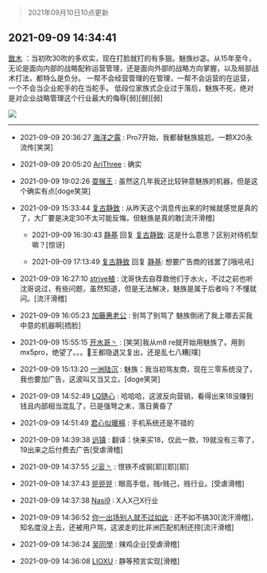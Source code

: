 > 2021年09月10日10点更新
<link rel="stylesheet" href="https://cdn.jsdelivr.net/gh/taotie6/sampleJSON@main/css/photo_show.css">
<meta name="referrer" content="no-referrer" />


 ## 2021-09-09 14:34:41 

 [㪚木](https://www.coolapk.com/feed/29868534?shareKey=ZTk0ZjAxNjdlZjQ1NjEzOWIxZjY~) ：当初吹30吹的多欢实，现在打脸就打的有多狠。魅族纱苾。从15年至今，无论是面向内部的战略配称运营管理，还是面向外部的战略方向掌握，以及局部战术打法，都特么是负分。
一帮不会经营管理的在管理，一帮不会运营的在运营，一个不会当企业舵手的在当舵手。
低段位家族式企业过于落后，魅族不死<!--break-->，绝对是对企业战略管理这个行业最大的侮辱[弱][弱][弱] 

<div class="album">
<img class="img-item" src="https://image.coolapk.com/feed/2019/0331/14/1081091_1554013268_721@300x300.gif" />
</div>

 ------- 

- 2021-09-09 20:36:27 [海洋之露](uid=1111949) : Pro7开始，我都替魅族尴尬。一颗X20永流传[笑哭] 

- 2021-09-09 20:05:20 [AriThree](uid=1560115) : 确实 

- 2021-09-09 19:02:26 [耍猴王](uid=2055455) : 虽然这几年我还比较钟意魅族的机器，但是这个确实有点[doge笑哭] 

- 2021-09-09 15:33:44 [复古静致](uid=1141938) : 从昨天这个消息传出来的时候就感觉是真的了，大厂要是决定30不太可能反悔，但魅族是真的敢[流汗滑稽] 

    - 2021-09-09 16:30:43 [静基](uid=1353091) 回复 [复古静致](uid=1141938): 这是什么意思？区别对待机型嘛？[惊讶] 

    - 2021-09-09 17:13:49 [复古静致](uid=1141938) 回复 [静基](uid=1353091): 想要广告商的钱罢了[哦吼吼] 

- 2021-09-09 16:27:10 [strive植](uid=1468928) : 沈哥快去自荐救他们于水火，不过之前也听沈哥说过，有些问题，虽然知道，但是无法解决，魅族是属于后者吗？不懂就问。[流汗滑稽] 

- 2021-09-09 16:05:23 [加藤惠老公](uid=1266680) : 别骂了别骂了  魅族倒闭了我上哪去买我中意的机器啊[捂脸] 

- 2021-09-09 15:55:15 [开水哥丶](uid=608451) : [笑哭]我从m8 re就开始用魅族了。用到mx5pro，绝望了。。。🐔王都隐退又复出，还是乱七八糟[噗] 

- 2021-09-09 15:13:20 [一洲陆沉](uid=889471) : 魅族：我当初骂友商，现在三零系统没了，我也要加广告，这波叫又当又立。[doge笑哭] 

- 2021-09-09 14:52:49 [LQ随心](uid=1002360) : 哈哈哈，这波反向营销，看得出来18没赚到钱且内部相当混乱了，已是强弩之末，落日黄昏了 

- 2021-09-09 14:51:49 [君心似暖楊](uid=3303409) : 手机系统还是不错的 

- 2021-09-09 14:39:38 [远镇](uid=1471248) : 翻译：快来买18，仅此一款，19就没有三零了，
19出来之后付费去广告[受虐滑稽] 

- 2021-09-09 14:37:55 [ジ衮丶](uid=494451) : 恨铁不成钢[耶][耶][耶] 

- 2021-09-09 14:37:43 [戼戼戼](uid=4044548) : 眼高手低，贱r贱己，贱行业。[受虐滑稽] 

- 2021-09-09 14:37:38 [Nasi9](uid=2003986) : X人X己X行业 

- 2021-09-09 14:36:52 [你一出场别人就不过如此](uid=2538561) : 还不如不搞30[流汗滑稽]，知名度没上去，还被用户骂，这波走的比非洲匹配机制还捞[流汗滑稽] 

- 2021-09-09 14:36:24 [吴同學](uid=1320218) : 辣鸡企业[受虐滑稽] 

- 2021-09-09 14:36:08 [LIOXU](uid=2824671) : 静等预言实现[滑稽] 

